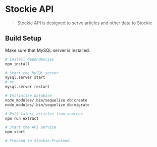# Stockie API

> Stockie API is designed to serve articles and other data to Stockie

## Build Setup

Make sure that MySQL server is installed.

``` bash
# Install dependencies
npm install

# Start the MySQL server
mysql.server start
# or
mysql.server restart

# Initialize database
node_modules/.bin/sequelize db:create
node_modules/.bin/sequelize db:migrate

# Pull latest articles from sources
npm run extract

# Start the API service
npm start

# Proceed to Stockie-Frontend
```
